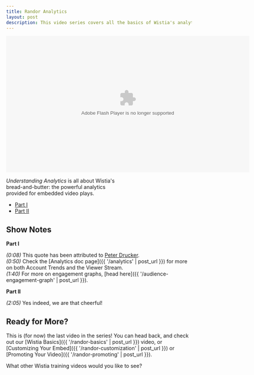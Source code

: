 ```yaml
---
title: Randor Analytics
layout: post
description: This video series covers all the basics of Wistia's analytics features!
---
```


<style type="text/css">
  a.call_to_action {
    color: white !important;
  }

  a.call_to_action:hover {
    text-decoration: none !important;
    color: yellow !important;
  }
</style>

<div id="the_video" class='video_embed'>
<div id="wistia_f13ff05fc3" class="wistia_embed" style="width:660px;height:371px;" data-video-width="660" data-video-height="371"><object id="wistia_f13ff05fc3_seo" classid="clsid:D27CDB6E-AE6D-11cf-96B8-444553540000" style="display:block;height:371px;position:relative;width:660px;"><param name="movie" value="http://embed.wistia.com/flash/embed_player_v2.0.swf?2012-06-01"></param><param name="allowfullscreen" value="true"></param><param name="allowscriptaccess" value="always"></param><param name="bgcolor" value="#000000"></param><param name="wmode" value="opaque"></param><param name="flashvars" value="customColor=4991C4&hdUrl%5Bheight%5D=720&hdUrl%5Btype%5D=hdflv&hdUrl%5Burl%5D=http%3A%2F%2Fembed.wistia.com%2Fdeliveries%2Fc88f3d64e779d99c935cd8c57871e8140a52e856.bin&hdUrl%5Bwidth%5D=1280&mediaDuration=258.0&stillUrl=http%3A%2F%2Fembed.wistia.com%2Fdeliveries%2F2c3a50684b72641ce3b7a6002d26f7b34af024cd.jpg%3Fimage_crop_resized%3D660x371&unbufferedSeek=true&videoUrl=http%3A%2F%2Fembed.wistia.com%2Fdeliveries%2F172f8ee7351f6372e48ed35040aed9b5b4f0b6a7.bin"></param><embed src="http://embed.wistia.com/flash/embed_player_v2.0.swf?2012-06-01" allowfullscreen="true" allowscriptaccess="always" bgcolor=#000000 flashvars="customColor=4991C4&hdUrl%5Bheight%5D=720&hdUrl%5Btype%5D=hdflv&hdUrl%5Burl%5D=http%3A%2F%2Fembed.wistia.com%2Fdeliveries%2Fc88f3d64e779d99c935cd8c57871e8140a52e856.bin&hdUrl%5Bwidth%5D=1280&mediaDuration=258.0&stillUrl=http%3A%2F%2Fembed.wistia.com%2Fdeliveries%2F2c3a50684b72641ce3b7a6002d26f7b34af024cd.jpg%3Fimage_crop_resized%3D660x371&unbufferedSeek=true&videoUrl=http%3A%2F%2Fembed.wistia.com%2Fdeliveries%2F172f8ee7351f6372e48ed35040aed9b5b4f0b6a7.bin" name="wistia_f13ff05fc3_html" style="display:block;height:100%;position:relative;width:100%;" type="application/x-shockwave-flash" wmode="opaque"></embed></object></div>
<script charset="ISO-8859-1" src="http://fast.wistia.com/static/concat/E-v1.js"></script>
<script>
wistiaEmbed = Wistia.embed("f13ff05fc3", {
  version: "v1",
  videoWidth: 660,
  videoHeight: 371,
  playerColor: "4991C4"
});

Wistia.plugin.postRoll(wistiaEmbed, {
    version: "v1",
    raw: "<style type=\"text/css\">\n#container {\ncolor: white;\ntext-align: center;\n}\n\na.call_to_action {\ntext-decoration: none;\ncolor: white;\n}\n\na.call_to_action:hover {\ncolor: yellow;\n}\n\n</style>\n\n<div id=\"container\">\n<strong>Other Wistia Videos:</strong><br>\n<a class=\"call_to_action\" href=\"http://wistia.com/doc/randor_basics\">Wistia Basics</a><br>\n<a class=\"call_to_action\" href=\"http://wistia.com/doc/randor_customizing\">Customizing Your Embed</a><br>\n<a class=\"call_to_action\" href=\"http://wistia.com/doc/randor_promoting\">Promoting Your Video</a><br>\n</div>\n",
    style: {
    backgroundColor: "#141314",
    color: "#ffffff",
    fontSize: "36px",
    fontFamily: "Gill Sans, Helvetica, Arial, sans-serif",
    textAlign: "left"
    }
});

Wistia.plugin.socialbar(wistiaEmbed, {
    version: "v1",
    buttons: "embed-twitter-facebook",
    logo: true,
    tweetText: "Understanding Analytics - Individual Page",
    badgeUrl: "http://wistia.com",
    badgeImage: "http://static.wistia.com/images/badges/wistia_100x96_black.png"
});
</script>
<script charset="ISO-8859-1" src="http://fast.wistia.com/embed/medias/f13ff05fc3/metadata.js"></script>
</div>

<div class="randor_links">
<p style="width:325px;"><em>Understanding Analytics</em> is all about Wistia's bread-and-butter: the powerful analytics provided for embedded video plays.</p>
<ul>
<li><a class="chap_link" id="first_chap" href="#" onclick="wistiaEmbed.time(0).play(); return false;">Part I</a></li>
<li><a class="chap_link" id="second_chap" href="#" onclick="wistiaEmbed.time(120).play(); return false;">Part II</a></li>
</div>


## Show Notes

**Part I**

*(0:08)* This quote has been attributed to [Peter Drucker](http://en.wikipedia.org/wiki/Peter_Drucker.html).<br/>
*(0:50)* Check the [Analytics doc page]({{ '/analytics' | post_url }}) for more on both Account Trends and the Viewer Stream.<br/>
*(1:40)* For more on engagement graphs, [head here]({{ '/audience-engagement-graph' | post_url }}).<br/>

**Part II**

*(2:05)* Yes indeed, we are that cheerful!

## Ready for More?

This is (for now) the last video in the series!  You can head back, and check out our [Wistia Basics]({{ '/randor-basics' | post_url }}) video, or [Customizing Your Embed]({{ '/randor-customization' | post_url }}) or [Promoting Your Video]({{ '/randor-promoting' | post_url }}).

What other Wistia training videos would you like to see?

<script>
var url = window.location.href.toString();
var playInterval;
if (url.indexOf('hf') != -1 || url.indexOf('hm') != -1)
{
    playInterval = setInterval(autoPlay, 100);
}
function autoPlay()
{
    try{
    wistiaEmbed.play();
    clearInterval(playInterval);
    } catch (e) {}
}
</script>
